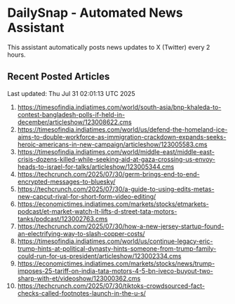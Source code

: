 # DailySnap - Automated News Assistant

This assistant automatically posts news updates to X (Twitter) every 2 hours.

## Recent Posted Articles

Last updated: Thu Jul 31 02:01:13 UTC 2025

1. https://timesofindia.indiatimes.com/world/south-asia/bnp-khaleda-to-contest-bangladesh-polls-if-held-in-december/articleshow/123008622.cms
2. https://timesofindia.indiatimes.com/world/us/defend-the-homeland-ice-aims-to-double-workforce-as-immigration-crackdown-expands-seeks-heroic-americans-in-new-campaign/articleshow/123005583.cms
3. https://timesofindia.indiatimes.com/world/middle-east/middle-east-crisis-dozens-killed-while-seeking-aid-at-gaza-crossing-us-envoy-heads-to-israel-for-talks/articleshow/123005344.cms
4. https://techcrunch.com/2025/07/30/germ-brings-end-to-end-encrypted-messages-to-bluesky/
5. https://techcrunch.com/2025/07/30/a-guide-to-using-edits-metas-new-capcut-rival-for-short-form-video-editing/
6. https://economictimes.indiatimes.com/markets/stocks/etmarkets-podcast/et-market-watch-lt-lifts-d-street-tata-motors-tanks/podcast/123002763.cms
7. https://techcrunch.com/2025/07/30/how-a-new-jersey-startup-found-an-electrifying-way-to-slash-copper-costs/
8. https://timesofindia.indiatimes.com/world/us/continue-legacy-eric-trump-hints-at-political-dynasty-hints-someone-from-trump-family-could-run-for-us-president/articleshow/123002334.cms
9. https://economictimes.indiatimes.com/markets/stocks/news/trump-imposes-25-tariff-on-india-tata-motors-4-5-bn-iveco-buyout-two-sharp-with-et/videoshow/123000362.cms
10. https://techcrunch.com/2025/07/30/tiktoks-crowdsourced-fact-checks-called-footnotes-launch-in-the-u-s/
